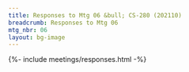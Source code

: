 ```yaml
---
title: Responses to Mtg 06 &bull; CS-280 (202110)
breadcrumb: Responses to Mtg 06
mtg_nbr: 06
layout: bg-image
---
```


{%- include meetings/responses.html -%}
